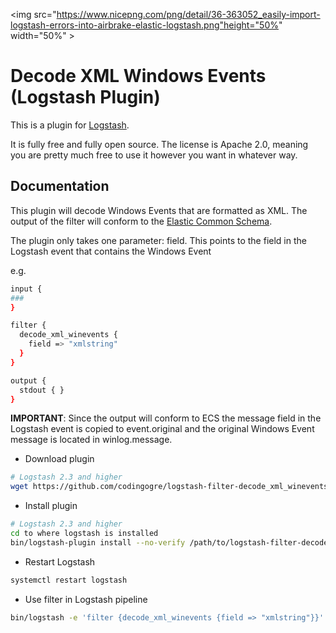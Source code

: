 <img src="https://www.nicepng.com/png/detail/36-363052_easily-import-logstash-errors-into-airbrake-elastic-logstash.png"height="50%" width="50%" >

# Decode XML Windows Events (Logstash Plugin)

This is a plugin for [Logstash](https://github.com/elastic/logstash).

It is fully free and fully open source. The license is Apache 2.0, meaning you are pretty much free to use it however you want in whatever way.

## Documentation

This plugin will decode Windows Events that are formatted as XML.  The output of the filter will conform to the [Elastic Common Schema](https://www.elastic.co/guide/en/ecs/current/index.html).

The plugin only takes one parameter:  field.  This points to the field in the Logstash event that contains the Windows Event

e.g.
```sh
input {
###
}

filter {
  decode_xml_winevents {
    field => "xmlstring"
  }
}

output {
  stdout { }
}
````


**IMPORTANT**: Since the output will conform to ECS the message field in the Logstash event is copied to event.original and the original Windows Event message is located in winlog.message.
- Download plugin
```sh
# Logstash 2.3 and higher
wget https://github.com/codingogre/logstash-filter-decode_xml_winevents/blob/main/logstash-filter-decode_xml_winevents-1.0.0.gem
```
- Install plugin
```sh
# Logstash 2.3 and higher
cd to where logstash is installed
bin/logstash-plugin install --no-verify /path/to/logstash-filter-decode_xml_winevents-x.x.x.gem
```
- Restart Logstash
```sh
systemctl restart logstash
```
- Use filter in Logstash pipeline
```sh
bin/logstash -e 'filter {decode_xml_winevents {field => "xmlstring"}}'
```